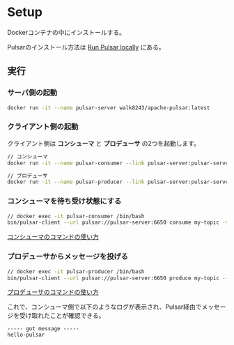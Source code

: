 # Setup

Dockerコンテナの中にインストールする。

Pulsarのインストール方法は [Run Pulsar locally](https://pulsar.apache.org/docs/en/standalone/) にある。

## 実行

### サーバ側の起動

```.sh
docker run -it --name pulsar-server walk8243/apache-pulsar:latest
```

### クライアント側の起動

クライアント側は **コンシューマ** と **プロデューサ** の2つを起動します。

```.sh
// コンシューマ
docker run -it --name pulsar-consumer --link pulsar-server:pulsar-server walk8243/apache-pulsar:latest /bin/bash

// プロデューサ
docker run -it --name pulsar-producer --link pulsar-server:pulsar-server walk8243/apache-pulsar:latest /bin/bash
```

### コンシューマを待ち受け状態にする

```.sh
// docker exec -it pulsar-consumer /bin/bash
bin/pulsar-client --url pulsar://pulsar-server:6650 consume my-topic -s "sample-subscription"
```

[コンシューマのコマンドの使い方](https://pulsar.apache.org/docs/en/reference-cli-tools/#consume)

### プロデューサからメッセージを投げる

```.sh
// docker exec -it pulsar-producer /bin/bash
bin/pulsar-client --url pulsar://pulsar-server:6650 produce my-topic --messages "hello-pulsar"
```

[プロデューサのコマンドの使い方](https://pulsar.apache.org/docs/en/reference-cli-tools/#produce)

これで、コンシューマ側で以下のようなログが表示され、Pulsar経由でメッセージを受け取れたことが確認できる。

```.log
----- got message -----
hello-pulsar
```
